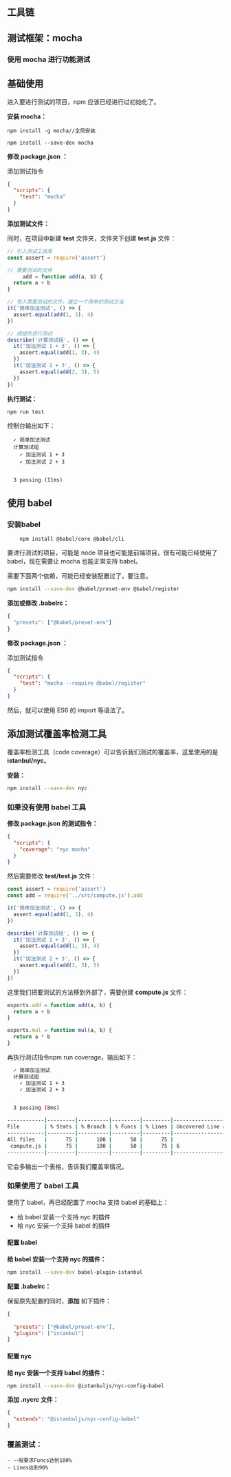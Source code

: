 ## 工具链
## 测试框架：mocha
### 使用 mocha 进行功能测试

## 基础使用

进入要进行测试的项目，npm 应该已经进行过初始化了。

**安装 mocha：**
```
npm install -g mocha//全局安装
```

```
npm install --save-dev mocha
```

**修改 package.json ：**

添加测试指令

```json
{
  "scripts": {
    "test": "mocha"
  }
}
```

**添加测试文件：**

同时，在项目中新建 **test** 文件夹，文件夹下创建 **test.js** 文件：

```js
// 引入测试工具库
const assert = require('assert')

// 需要测试的文件
     add = function add(a, b) {
  return a + b
}

// 导入需要测试的文件，建立一个简单的测试方法
it('简单加法测试', () => {
  assert.equal(add(1, 3), 4)
})

// 成组的进行测试
describe('计算测试组', () => {
  it('加法测试 1 + 3', () => {
    assert.equal(add(1, 3), 4)
  })
  it('加法测试 2 + 3', () => {
    assert.equal(add(2, 3), 5)
  })
})
```

**执行测试：**

```sh
npm run test
```

控制台输出如下：

```
  ✓ 简单加法测试
  计算测试组
    ✓ 加法测试 1 + 3
    ✓ 加法测试 2 + 3


  3 passing (11ms)
```


## 使用 babel

### 安装babel
```
    npm install @babel/core @babel/cli
```
要进行测试的项目，可能是 node 项目也可能是前端项目，很有可能已经使用了 babel，现在需要让 mocha 也能正常支持 babel。

需要下面两个依赖，可能已经安装配置过了，要注意。

```sh
npm install --save-dev @babel/preset-env @babel/register
```

**添加或修改 .babelrc：**


```js
{
  "presets": ["@babel/preset-env"]
}
```

**修改 package.json ：**

添加测试指令

```json
{
  "scripts": {
    "test": "mocha --require @babel/register"
  }
}
```

然后，就可以使用 ES6 的 import 等语法了。

## 添加测试覆盖率检测工具

覆盖率检测工具（code coverage）可以告诉我们测试的覆盖率，这里使用的是 **istanbul/nyc**。

**安装：**

```sh
npm install --save-dev nyc
```

### 如果没有使用 babel 工具

**修改 package.json 的测试指令：**

```json
{
  "scripts": {
    "coverage": "nyc mocha"
  }
}
```

然后需要修改 **test/test.js**  文件：

```js
const assert = require('assert')
const add = require('../src/compute.js').add

it('简单加法测试', () => {
  assert.equal(add(1, 3), 4)
})

describe('计算测试组', () => {
  it('加法测试 1 + 3', () => {
    assert.equal(add(1, 3), 4)
  })
  it('加法测试 2 + 3', () => {
    assert.equal(add(2, 3), 5)
  })
})
```

这里我们把要测试的方法移到外部了，需要创建 **compute.js** 文件：

```js
exports.add = function add(a, b) {
  return a + b
}

exports.mul = function mul(a, b) {
  return a * b
}
```

再执行测试指令npm run coverage，输出如下：

```sh
  ✓ 简单加法测试
  计算测试组
    ✓ 加法测试 1 + 3
    ✓ 加法测试 2 + 3


  3 passing (8ms)

------------|---------|----------|---------|---------|-------------------
File        | % Stmts | % Branch | % Funcs | % Lines | Uncovered Line #s 
------------|---------|----------|---------|---------|-------------------
All files   |      75 |      100 |      50 |      75 |                   
 compute.js |      75 |      100 |      50 |      75 | 6                 
------------|---------|----------|---------|---------|-------------------
```

它会多输出一个表格，告诉我们覆盖率情况。

### 如果使用了 babel 工具

使用了 babel，再已经配置了 mocha 支持 babel 的基础上：

- 给 babel 安装一个支持 nyc 的插件
- 给 nyc 安装一个支持 babel 的插件

#### 配置 babel

**给 babel 安装一个支持 nyc 的插件：**

```sh
npm install --save-dev babel-plugin-istanbul
```

**配置 .babelrc：**

保留原先配置的同时，**添加** 如下插件：

```json
{
    
  "presets": ["@babel/preset-env"],
  "plugins": ["istanbul"]
}
```

#### 配置 nyc

**给 nyc 安装一个支持 babel 的插件：**

```sh
npm install --save-dev @istanbuljs/nyc-config-babel
```

**添加 .nycrc 文件：**

```json
{
  "extends": "@istanbuljs/nyc-config-babel"
}
```
### 覆盖测试：
    - 一般要求Funcs达到100%
    - Lines达到90%


